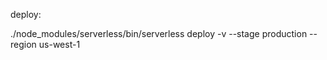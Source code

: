 

deploy:

./node_modules/serverless/bin/serverless deploy -v --stage production --region us-west-1
